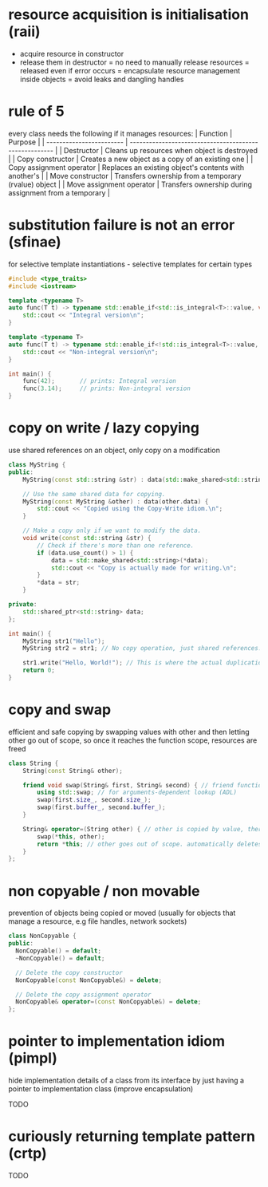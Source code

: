 # resource acquisition is initialisation (raii)

- acquire resource in constructor
- release them in destructor
  = no need to manually release resources
  = released even if error occurs
  = encapsulate resource management inside objects
  = avoid leaks and dangling handles

# rule of 5

every class needs the following if it manages resources:
| Function | Purpose |
| ------------------------ | ------------------------------------------------------ |
| Destructor | Cleans up resources when object is destroyed |
| Copy constructor | Creates a new object as a copy of an existing one |
| Copy assignment operator | Replaces an existing object's contents with another's |
| Move constructor | Transfers ownership from a temporary (rvalue) object |
| Move assignment operator | Transfers ownership during assignment from a temporary |

# substitution failure is not an error (sfinae)

for selective template instantiations - selective templates for certain types

```cpp
#include <type_traits>
#include <iostream>

template <typename T>
auto func(T t) -> typename std::enable_if<std::is_integral<T>::value, void>::type {
    std::cout << "Integral version\n";
}

template <typename T>
auto func(T t) -> typename std::enable_if<!std::is_integral<T>::value, void>::type {
    std::cout << "Non-integral version\n";
}

int main() {
    func(42);       // prints: Integral version
    func(3.14);     // prints: Non-integral version
}
```

# copy on write / lazy copying

use shared references on an object, only copy on a modification

```cpp
class MyString {
public:
    MyString(const std::string &str) : data(std::make_shared<std::string>(str)) {}

    // Use the same shared data for copying.
    MyString(const MyString &other) : data(other.data) {
        std::cout << "Copied using the Copy-Write idiom.\n";
    }

    // Make a copy only if we want to modify the data.
    void write(const std::string &str) {
        // Check if there's more than one reference.
        if (data.use_count() > 1) {
            data = std::make_shared<std::string>(*data);
            std::cout << "Copy is actually made for writing.\n";
        }
        *data = str;
    }

private:
    std::shared_ptr<std::string> data;
};

int main() {
    MyString str1("Hello");
    MyString str2 = str1; // No copy operation, just shared references.

    str1.write("Hello, World!"); // This is where the actual duplication happens.
    return 0;
}
```

# copy and swap

efficient and safe copying by swapping values with other and then letting other go out of scope, so once it reaches the function scope, resources are freed

```cpp
class String {
    String(const String& other);

    friend void swap(String& first, String& second) { // friend function has access to private members of string
        using std::swap; // for arguments-dependent lookup (ADL)
        swap(first.size_, second.size_);
        swap(first.buffer_, second.buffer_);
    }

    String& operator=(String other) { // other is copied by value, therefore is a duplicate of the copied string
        swap(*this, other);
        return *this; // other goes out of scope. automatically deletes resources
    }
};
```

# non copyable / non movable

prevention of objects being copied or moved (usually for objects that manage a resource, e.g file handles, network sockets)

```cpp
class NonCopyable {
public:
  NonCopyable() = default;
  ~NonCopyable() = default;

  // Delete the copy constructor
  NonCopyable(const NonCopyable&) = delete;

  // Delete the copy assignment operator
  NonCopyable& operator=(const NonCopyable&) = delete;
};
```

# pointer to implementation idiom (pimpl)

hide implementation details of a class from its interface by just having a pointer to implementation class (improve encapsulation)

TODO

# curiously returning template pattern (crtp)

TODO
